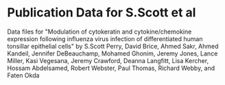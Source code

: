 # Publication Data for S.Scott et al

Data files for "Modulation of cytokeratin and cytokine/chemokine expression following influenza virus infection of differentiated human tonsillar epithelial cells" by S.Scott Perry, David Brice, Ahmed Sakr, Ahmed Kandeil, Jennifer DeBeauchamp, Mohamed Ghonim, Jeremy Jones, Lance Miller, Kasi Vegesana, Jeremy Crawford, Deanna Langfitt, Lisa Kercher, Hossam Abdelsamed, Robert Webster, Paul Thomas, Richard Webby, and Faten Okda
